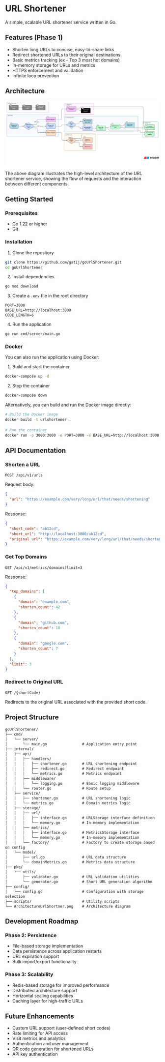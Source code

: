 # URL Shortener

A simple, scalable URL shortener service written in Go.

## Features (Phase 1)

- Shorten long URLs to concise, easy-to-share links
- Redirect shortened URLs to their original destinations
- Basic metrics tracking (ex - Top 3 most hot domains)
- In-memory storage for URLs and metrics
- HTTPS enforcement and validation
- Infinite loop prevention

## Architecture

![URL Shortener Architecture](ArchitectureUrlShortner.png)

The above diagram illustrates the high-level architecture of the URL shortener service, showing the flow of requests and the interaction between different components.

## Getting Started

### Prerequisites
- Go 1.22 or higher
- Git

### Installation

1. Clone the repository
```bash
git clone https://github.com/gatij/goUrlShortener.git
cd goUrlShortener
```

2. Install dependencies
```bash
go mod download
```

3. Create a `.env` file in the root directory
```
PORT=3000
BASE_URL=http://localhost:3000
CODE_LENGTH=6
```

4. Run the application
```bash
go run cmd/server/main.go
```

### Docker

You can also run the application using Docker:

1. Build and start the container
```bash
docker-compose up -d
```

2. Stop the container
```bash
docker-compose down
```

Alternatively, you can build and run the Docker image directly:

```bash
# Build the Docker image
docker build -t urlshortener .

# Run the container
docker run -p 3000:3000 -e PORT=3000 -e BASE_URL=http://localhost:3000 -e CODE_LENGTH=6 urlshortener
```

## API Documentation

### Shorten a URL
```
POST /api/v1/urls
```

Request body:
```json
{
  "url": "https://example.com/very/long/url/that/needs/shortening"
}
```

Response:
```json
{
  "short_code": "ab12cd",
  "short_url": "http://localhost:3000/ab12cd",
  "original_url": "https://example.com/very/long/url/that/needs/shortening"
}
```

### Get Top Domains
```
GET /api/v1/metrics/domains?limit=3
```

Response:
```json
{
  "top_domains": [
    {
      "domain": "example.com",
      "shorten_count": 42
    },
    {
      "domain": "github.com",
      "shorten_count": 18
    },
    {
      "domain": "google.com",
      "shorten_count": 7
    }
  ],
  "limit": 3
}
```

### Redirect to Original URL
```
GET /{shortCode}
```
Redirects to the original URL associated with the provided short code.

## Project Structure

```
goUrlShortener/
├── cmd/
│   └── server/
│       └── main.go                # Application entry point
├── internal/
│   ├── api/
│   │   ├── handlers/
│   │   │   ├── shortener.go       # URL shortening endpoint
│   │   │   ├── redirect.go        # Redirect endpoint
│   │   │   └── metrics.go         # Metrics endpoint
│   │   ├── middleware/
│   │   │   └── logging.go         # Basic logging middleware
│   │   └── router.go              # Route setup
│   ├── service/
│   │   ├── shortener.go           # URL shortening logic
│   │   └── metrics.go             # Domain metrics logic
│   ├── storage/
│   │   ├── url/
│   │   │   ├── interface.go       # URLStorage interface definition
│   │   │   └── memory.go          # In-memory implementation
│   │   ├── metrics/
│   │   │   ├── interface.go       # MetricsStorage interface
│   │   │   └── memory.go          # In-memory implementation
│   │   └── factory/               # Factory to create storage based on config
│   └── model/
│       ├── url.go                 # URL data structure
│       └── domainMetrics.go       # Metrics data structure
├── pkg/
│   └── utils/
│       ├── validator.go           # URL validation utilities
│       └── generator.go           # Short URL generation algorithm
├── config/
│   └── config.go                  # Configuration with storage selection
├── scripts/                       # Utility scripts
└── ArchitectureUrlShortner.png    # Architecture diagram
```

## Development Roadmap

### Phase 2: Persistence
- File-based storage implementation
- Data persistence across application restarts
- URL expiration support
- Bulk import/export functionality

### Phase 3: Scalability
- Redis-based storage for improved performance
- Distributed architecture support
- Horizontal scaling capabilities
- Caching layer for high-traffic URLs

## Future Enhancements
- Custom URL support (user-defined short codes)
- Rate limiting for API access
- Visit metrics and analytics
- Authentication and user management
- QR code generation for shortened URLs
- API key authentication
